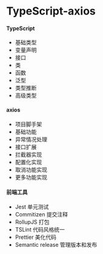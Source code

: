 # TypeScript-axios

#### TypeScript

- 基础类型
- 变量声明
- 接口
- 类
- 函数
- 泛型
- 类型推断
- 高级类型

#### axios

- 项目脚手架
- 基础功能
- 异常情况处理
- 接口扩展
- 拦截器实现
- 配置化实现
- 取消功能实现
- 更多功能实现

#### 前端工具

- Jest 单元测试
- Commitizen 提交注释
- RollupJS 打包
- TSLint 代码风格统一
- Prettier 美化代码
- Semantic release 管理版本和发布

